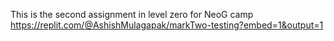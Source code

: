 This is the second assignment in level zero for NeoG camp
https://replit.com/@AshishMulagapak/markTwo-testing?embed=1&output=1
